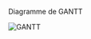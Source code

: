 Diagramme de GANTT

![GANTT](https://github.com/SpiritixCS/ToolBox/assets/77000765/c0f0165e-9b59-4d37-ae60-d2fd84955587)
